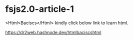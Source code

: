 # fsjs2.0-article-1
&lt;Html>Baciscs&lt;/Html>
kindly click below link to learn html.  

https://dr2web.hashnode.dev/htmlbaciscshtml
